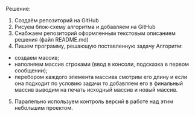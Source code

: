 Решение:

1. Создаём репозиторий на GitHub
2. Рисуем блок-схему алгоритма и добавляем на GitHub
3. Снабжаем репозиторий оформленным текстовым описанием решения (файл README.md)
4. Пишем программу, решающую поставленную задачу
   Алгоритм:
- создаем массив;
- наполняем массив строками (ввод в консоли, подсказка в первом сообщении);
- перебором каждого элемента массива смотрим его длину и если она подходит по условию задачи то добавляем его в финальный массив
  выводим на печать исходный массив и новый массив.
5. Паралельно используем контроль версий в работе над этим небольшим проектом.
